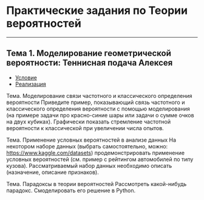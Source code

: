 # Практические задания по Теории вероятностей

---

## Тема 1. Моделирование геометрической вероятности: Теннисная подача Алексея
* [Условие](https://github.com/Saw1y/TheoryOfProbability/blob/main/Geometric%20Probability/README.md)
* [Реализация](https://github.com/Saw1y/TheoryOfProbability/blob/main/Geometric%20Probability/geometricProbability.py)

Тема. Моделирование связи частотного и классического определения вероятности
Приведите пример, показывающий связь частотного и классического определения вероятности с помощью моделирования (на примере задачи про красно-синие шары или задачи о сумме очков на двух кубиках). Графически показать стремление частотной вероятности к классической при увеличении числа опытов.

Тема. Применение условных вероятностей в анализе данных
На некотором наборе данных (выбрать самостоятельно, можно: https://www.kaggle.com/datasets) продемонстрировать применение условных вероятностей (см. пример с рейтингом автомобилей по типу кузова). Рассматриваемый набор данных необходимо описать (назначение, описание признаков).

Тема. Парадоксы в теории вероятностей
Рассмотреть какой-нибудь парадокс. Смоделировать его решение в Python.


